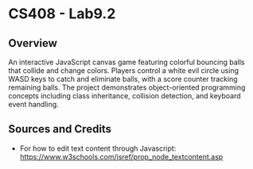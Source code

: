 # CS408 - Lab9.2

## Overview

An interactive JavaScript canvas game featuring colorful bouncing balls that collide and change colors. Players control a white evil circle using WASD keys to catch and eliminate balls, with a score counter tracking remaining balls. The project demonstrates object-oriented programming concepts including class inheritance, collision detection, and keyboard event handling.

## Sources and Credits

- For how to edit text content through Javascript: https://www.w3schools.com/jsref/prop_node_textcontent.asp
